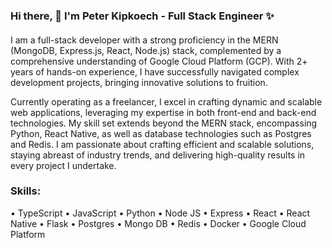 ### Hi there, 👋 I'm Peter Kipkoech - Full Stack Engineer ✨ 

#### 
I am a full-stack developer with a strong proficiency in the MERN (MongoDB, Express.js, React, Node.js) stack, complemented by a comprehensive understanding of Google Cloud Platform (GCP). With 2+ years of hands-on experience, I have successfully navigated complex development projects, bringing innovative solutions to fruition. 

Currently operating as a freelancer, I excel in crafting dynamic and scalable web applications, leveraging my expertise in both front-end and back-end technologies. My skill set extends beyond the MERN stack, encompassing Python, React Native, as well as database technologies such as Postgres and Redis. I am passionate about crafting efficient and scalable solutions, staying abreast of industry trends, and delivering high-quality results in every project I undertake.

### Skills: 

• TypeScript
• JavaScript
• Python
• Node JS
• Express
• React
• React Native
• Flask
• Postgres
• Mongo DB
• Redis
• Docker
• Google Cloud Platform

